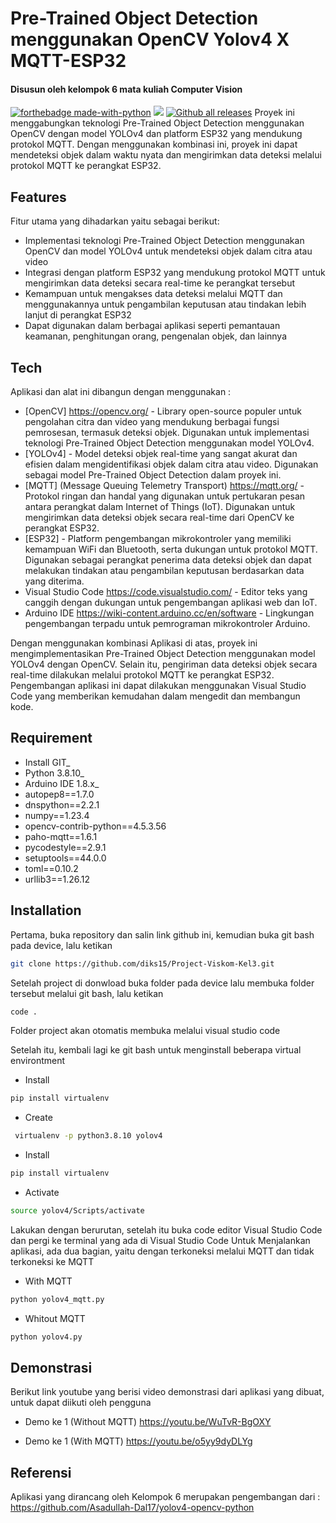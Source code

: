 # Pre-Trained Object Detection menggunakan OpenCV Yolov4 X MQTT-ESP32
#### Disusun oleh kelompok 6 mata kuliah Computer Vision

[![forthebadge made-with-python](http://ForTheBadge.com/images/badges/made-with-python.svg)](https://www.python.org/) [![](https://img.shields.io/badge/python-3.8.10-blue.svg)](https://www.python.org/downloads/)
[![Github all releases](https://img.shields.io/github/downloads/Naereen/StrapDown.js/total.svg)](https://GitHub.com/Naereen/StrapDown.js/releases/)
Proyek ini menggabungkan teknologi Pre-Trained Object Detection menggunakan OpenCV dengan model YOLOv4 dan platform ESP32 yang mendukung protokol MQTT. Dengan menggunakan kombinasi ini, proyek ini dapat mendeteksi objek dalam waktu nyata dan mengirimkan data deteksi melalui protokol MQTT ke perangkat ESP32.

## Features
Fitur utama yang dihadarkan yaitu sebagai berikut:
- Implementasi teknologi Pre-Trained Object Detection menggunakan OpenCV dan    model YOLOv4 untuk mendeteksi objek dalam citra atau video
- Integrasi dengan platform ESP32 yang mendukung protokol MQTT untuk mengirimkan data deteksi secara real-time ke perangkat tersebut
- Kemampuan untuk mengakses data deteksi melalui MQTT dan menggunakannya untuk pengambilan keputusan atau tindakan lebih lanjut di perangkat ESP32
- Dapat digunakan dalam berbagai aplikasi seperti pemantauan keamanan, penghitungan orang, pengenalan objek, dan lainnya

## Tech

Aplikasi dan alat ini dibangun dengan menggunakan :

- [OpenCV] https://opencv.org/ - Library open-source populer untuk pengolahan citra dan video yang mendukung berbagai fungsi pemrosesan, termasuk deteksi objek. Digunakan untuk implementasi teknologi Pre-Trained Object Detection menggunakan model YOLOv4.
- [YOLOv4] - Model deteksi objek real-time yang sangat akurat dan efisien dalam mengidentifikasi objek dalam citra atau video. Digunakan sebagai model Pre-Trained Object Detection dalam proyek ini.
- [MQTT] (Message Queuing Telemetry Transport) https://mqtt.org/ - Protokol ringan dan handal yang digunakan untuk pertukaran pesan antara perangkat dalam Internet of Things (IoT). Digunakan untuk mengirimkan data deteksi objek secara real-time dari OpenCV ke perangkat ESP32.
- [ESP32] - Platform pengembangan mikrokontroler yang memiliki kemampuan WiFi dan Bluetooth, serta dukungan untuk protokol MQTT. Digunakan sebagai perangkat penerima data deteksi objek dan dapat melakukan tindakan atau pengambilan keputusan berdasarkan data yang diterima.
- Visual Studio Code https://code.visualstudio.com/ - Editor teks yang canggih dengan dukungan untuk pengembangan aplikasi web dan IoT.
- Arduino IDE https://wiki-content.arduino.cc/en/software - Lingkungan pengembangan terpadu untuk pemrograman mikrokontroler Arduino.

Dengan menggunakan kombinasi Aplikasi di atas, proyek ini mengimplementasikan Pre-Trained Object Detection menggunakan model YOLOv4 dengan OpenCV. Selain itu, pengiriman data deteksi objek secara real-time dilakukan melalui protokol MQTT ke perangkat ESP32. Pengembangan aplikasi ini dapat dilakukan menggunakan Visual Studio Code yang memberikan kemudahan dalam mengedit dan membangun kode.

## Requirement

- Install GIT_
- Python 3.8.10_
- Arduino IDE 1.8.x_
- autopep8==1.7.0
- dnspython==2.2.1
- numpy==1.23.4
- opencv-contrib-python==4.5.3.56
- paho-mqtt==1.6.1
- pycodestyle==2.9.1
- setuptools==44.0.0
- toml==0.10.2
- urllib3==1.26.12

## Installation

Pertama, buka repository dan salin link github ini, kemudian buka git bash pada device, lalu ketikan

```sh
git clone https://github.com/diks15/Project-Viskom-Kel3.git
```

Setelah project di donwload buka folder pada device lalu membuka folder tersebut melalui git bash, lalu ketikan

```sh
code .
```
Folder project akan otomatis membuka melalui visual studio code

Setelah itu, kembali lagi ke git bash untuk menginstall beberapa virtual environtment

- Install
```sh
pip install virtualenv
```
- Create
```sh
 virtualenv -p python3.8.10 yolov4
```
- Install
```sh
pip install virtualenv
```
- Activate
```sh
source yolov4/Scripts/activate
```
Lakukan  dengan berurutan, setelah itu buka code editor Visual Studio Code dan pergi ke terminal yang ada di Visual Studio Code
Untuk Menjalankan aplikasi, ada dua bagian, yaitu dengan terkoneksi melalui MQTT dan tidak terkoneksi ke MQTT
- With MQTT
```sh
python yolov4_mqtt.py
```
- Whitout MQTT
```sh
python yolov4.py
```
## Demonstrasi

Berikut link youtube yang berisi video demonstrasi dari aplikasi yang dibuat, untuk dapat diikuti oleh pengguna
- Demo ke 1 (Without MQTT)
https://youtu.be/WuTvR-BgOXY

- Demo ke 1 (With MQTT)
https://youtu.be/o5yy9dyDLYg

## Referensi

Aplikasi yang dirancang oleh Kelompok 6 merupakan pengembangan dari : https://github.com/Asadullah-Dal17/yolov4-opencv-python
